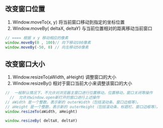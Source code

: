 

## 改变窗口位置
1. Window.moveTo(x, y) 将当前窗口移动到指定的坐标位置
2. Window.moveBy( deltaX, deltaY) 与当前位置相对的距离移动当前窗口

```js
// ==== 根据 x y 移动相应的像素
window.moveBy(0 , 100)// 向下移动100像素
window.moveBy(-50, 0) // 向左移动50像素
```

## 改变窗口大小
1. Window.resizeTo(aWidth, aHeight) 调整窗口的大小
2. Window.resizeBy() 相对于窗口当前大小来调整该窗口的大小

```js
//  一般默认情况下，不允许对浏览器主窗口进行位置移动，位置移动，窗口关闭等操作
  //  允许对window.open新打开的窗口进行上述操作
// aWidth 是一个整数，表示新的 outerWidth（包括滚动条、窗口边框等）。
// aHeight 是一个整数，表示新的 outerHeight（包括滚动条、标题栏、窗口边框等）。
window.resizeTo(aWidth, aHeight) 

window.resizeBy( deltaX, deltaY)
```



